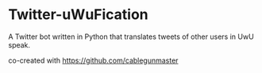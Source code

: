 # Twitter-uWuFication
A Twitter bot written in Python that translates tweets of other users in UwU speak.

co-created with https://github.com/cablegunmaster
